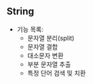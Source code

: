 ## String 
- 기능 목록:
    - 문자열 분리(split)
    - 문자열 결합
    - 대소문자 변환
    - 부분 문자열 추출
    - 특정 단어 검색 및 치환
